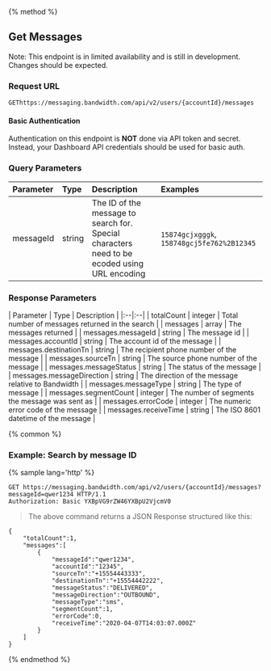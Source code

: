 {% method %}
  
## Get Messages
 
Note: This endpoint is in limited availability and is still in development. Changes should be expected.

### Request URL

<code class="post">GET</code>`https://messaging.bandwidth.com/api/v2/users/{accountId}/messages`

#### Basic Authentication

Authentication on this endpoint is <b>NOT</b> done via API token and secret. Instead, your Dashboard API credentials should be used for basic auth.

### Query Parameters

| Parameter | Type | Description | Examples |
|:--|:--|:--|:--|
| messageId | string | The ID of the message to search for. Special characters need to be ecoded using URL encoding | `15874gcjxgggk`, `158748gcj5fe762%2B12345` |

### Response Parameters

| Parameter | Type | Description |
|:--|:--|
| totalCount | integer | Total number of messages returned in the search |
| messages | array | The messages returned |
| messages.messageId | string | The message id |
| messages.accountId | string | The account id of the message |
| messages.destinationTn | string | The recipient phone number of the message |
| messages.sourceTn | string | The source phone number of the message |
| messages.messageStatus | string | The status of the message |
| messages.messageDirection | string | The direction of the message relative to Bandwidth  |
| messages.messageType | string | The type of message  |
| messages.segmentCount | integer | The number of segments the message was sent as |
| messages.errorCode | integer | The numeric error code of the message |
| messages.receiveTime | string | The ISO 8601 datetime of the message |

{% common %}

### Example: Search by message ID

{% sample lang='http' %}

```http
GET https://messaging.bandwidth.com/api/v2/users/{accountId}/messages?messageId=qwer1234 HTTP/1.1
Authorization: Basic YXBpVG9rZW46YXBpU2VjcmV0
```

> The above command returns a JSON Response structured like this:

```http
{
    "totalCount":1,
    "messages":[
        {
            "messageId":"qwer1234",
            "accountId":"12345",
            "sourceTn":"+15554443333",
            "destinationTn":"+15554442222",
            "messageStatus":"DELIVERED",
            "messageDirection":"OUTBOUND",
            "messageType":"sms",
            "segmentCount":1,
            "errorCode":0,
            "receiveTime":"2020-04-07T14:03:07.000Z"
        }
    ]
}
```

{% endmethod %}
